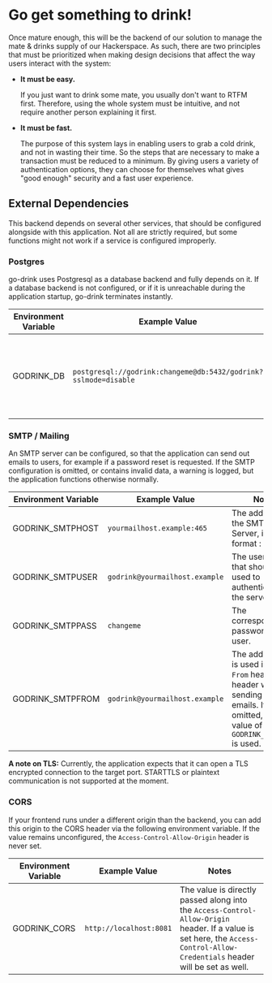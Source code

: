 # Go get something to drink!

Once mature enough, this will be the backend of our solution to manage the mate & drinks supply of our Hackerspace. As 
such, there are two principles that must be prioritized when making design decisions that affect the way users 
interact with the system:

 * **It must be easy.**
    
    If you just want to drink some mate, you usually don't want to RTFM first. Therefore, using the whole system must be 
    intuitive, and not require another person explaining it first. 

 * **It must be fast.**

    The purpose of this system lays in enabling users to grab a cold drink, and not in wasting their time. So the steps 
    that are necessary to make a transaction must be reduced to a minimum. By giving users a variety of authentication 
    options, they can choose for themselves what gives "good enough" security and a fast user experience. 

## External Dependencies
This backend depends on several other services, that should be configured alongside with this application. Not all are 
strictly required, but some functions might not work if a service is configured improperly. 

### Postgres
go-drink uses Postgresql as a database backend and fully depends on it. If a database backend is not configured, or if 
it is unreachable during the application startup, go-drink terminates instantly.

| Environment Variable | Example Value                                                   | Notes                                                         |
|----------------------|-----------------------------------------------------------------|---------------------------------------------------------------|
| GODRINK_DB           | `postgresql://godrink:changeme@db:5432/godrink?sslmode=disable` | A connection string describing of the database can be reached | 

### SMTP / Mailing
An SMTP server can be configured, so that the application can send out emails to users, for example if a password reset 
is requested. If the SMTP configuration is omitted, or contains invalid data, a warning is logged, but the application 
functions otherwise normally.

| Environment Variable | Example Value                  | Notes                                                                                                                              |
|----------------------|--------------------------------|------------------------------------------------------------------------------------------------------------------------------------|
| GODRINK_SMTPHOST     | `yourmailhost.example:465`     | The address of the SMTP Server, in the format <host>:<port>                                                                        |
| GODRINK_SMTPUSER     | `godrink@yourmailhost.example` | The username that should be used to authenticate to the server                                                                     |
| GODRINK_SMTPPASS     | `changeme`                     | The corresponding password for the user.                                                                                           |
| GODRINK_SMTPFROM     | `godrink@yourmailhost.example` | The address that is used in the `From` header header when sending out emails. If omitted, the value of `GODRINK_SMTPUSER` is used. |

**A note on TLS:** Currently, the application expects that it can open a TLS encrypted connection to the target port. 
STARTTLS or plaintext communication is not supported at the moment. 

### CORS
If your frontend runs under a different origin than the backend, you can add this origin to the CORS header via the 
following environment variable. If the value remains unconfigured, the `Access-Control-Allow-Origin` header is never set. 

| Environment Variable | Example Value           | Notes                                                                                                                                                                        |
|----------------------|-------------------------|------------------------------------------------------------------------------------------------------------------------------------------------------------------------------|
| GODRINK_CORS         | `http://localhost:8081` | The value is directly passed along into the `Access-Control-Allow-Origin` header. If a value is set here, the `Access-Control-Allow-Credentials` header will be set as well. | 
